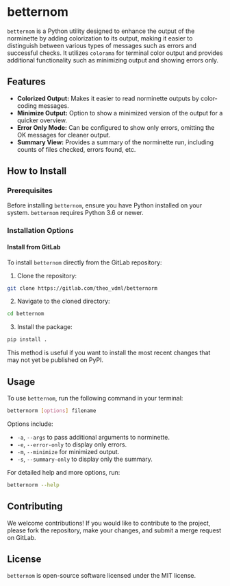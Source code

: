# betternom

`betternom` is a Python utility designed to enhance the output of the norminette by adding colorization to its output, making it easier to distinguish between various types of messages such as errors and successful checks. It utilizes `colorama` for terminal color output and provides additional functionality such as minimizing output and showing errors only.

## Features

- **Colorized Output:** Makes it easier to read norminette outputs by color-coding messages.
- **Minimize Output:** Option to show a minimized version of the output for a quicker overview.
- **Error Only Mode:** Can be configured to show only errors, omitting the OK messages for cleaner output.
- **Summary View:** Provides a summary of the norminette run, including counts of files checked, errors found, etc.

## How to Install

### Prerequisites

Before installing `betternom`, ensure you have Python installed on your system. `betternom` requires Python 3.6 or newer.

### Installation Options

#### Install from GitLab

To install `betternom` directly from the GitLab repository:

1. Clone the repository:

```sh
git clone https://gitlab.com/theo_vdml/betternorm
```

2. Navigate to the cloned directory:

```sh
cd betternom
```

3. Install the package:

```sh
pip install .
```

This method is useful if you want to install the most recent changes that may not yet be published on PyPI.

## Usage

To use `betternom`, run the following command in your terminal:

```sh
betternorm [options] filename
```

Options include:

- `-a`, `--args` to pass additional arguments to norminette.
- `-e`, `--error-only` to display only errors.
- `-m`, `--minimize` for minimized output.
- `-s`, `--summary-only` to display only the summary.

For detailed help and more options, run:

```sh
betternorm --help
```

## Contributing

We welcome contributions! If you would like to contribute to the project, please fork the repository, make your changes, and submit a merge request on GitLab.

## License

`betternom` is open-source software licensed under the MIT license.
